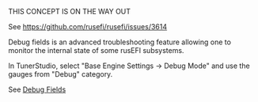 THIS CONCEPT IS ON THE WAY OUT

See https://github.com/rusefi/rusefi/issues/3614

Debug fields is an advanced troubleshooting feature allowing one to monitor the internal state of some rusEFI subsystems. 

In TunerStudio, select "Base Engine Settings -> Debug Mode" and use the gauges from "Debug" category.


See [Debug Fields](Debug-Fields.md)
